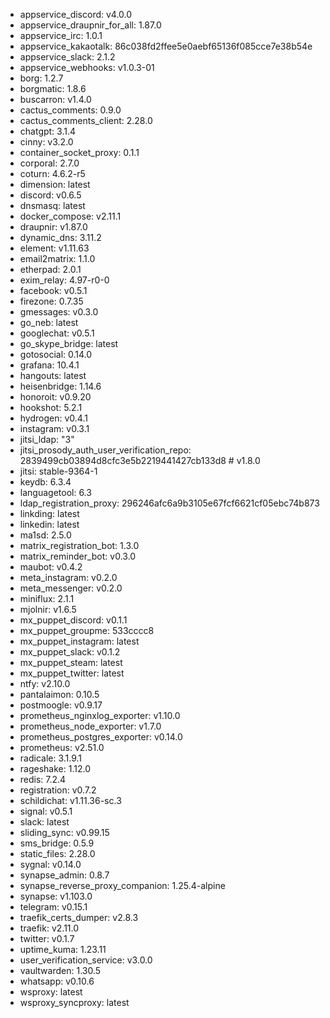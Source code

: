 * appservice_discord: v4.0.0
* appservice_draupnir_for_all: 1.87.0
* appservice_irc: 1.0.1
* appservice_kakaotalk: 86c038fd2ffee5e0aebf65136f085cce7e38b54e
* appservice_slack: 2.1.2
* appservice_webhooks: v1.0.3-01
* borg: 1.2.7
* borgmatic: 1.8.6
* buscarron: v1.4.0
* cactus_comments: 0.9.0
* cactus_comments_client: 2.28.0
* chatgpt: 3.1.4
* cinny: v3.2.0
* container_socket_proxy: 0.1.1
* corporal: 2.7.0
* coturn: 4.6.2-r5
* dimension: latest
* discord: v0.6.5
* dnsmasq: latest
* docker_compose: v2.11.1
* draupnir: v1.87.0
* dynamic_dns: 3.11.2
* element: v1.11.63
* email2matrix: 1.1.0
* etherpad: 2.0.1
* exim_relay: 4.97-r0-0
* facebook: v0.5.1
* firezone: 0.7.35
* gmessages: v0.3.0
* go_neb: latest
* googlechat: v0.5.1
* go_skype_bridge: latest
* gotosocial: 0.14.0
* grafana: 10.4.1
* hangouts: latest
* heisenbridge: 1.14.6
* honoroit: v0.9.20
* hookshot: 5.2.1
* hydrogen: v0.4.1
* instagram: v0.3.1
* jitsi_ldap: "3"
* jitsi_prosody_auth_user_verification_repo: 2839499cb03894d8cfc3e5b2219441427cb133d8 # v1.8.0
* jitsi: stable-9364-1
* keydb: 6.3.4
* languagetool: 6.3
* ldap_registration_proxy: 296246afc6a9b3105e67fcf6621cf05ebc74b873
* linkding: latest
* linkedin: latest
* ma1sd: 2.5.0
* matrix_registration_bot: 1.3.0
* matrix_reminder_bot: v0.3.0
* maubot: v0.4.2
* meta_instagram: v0.2.0
* meta_messenger: v0.2.0
* miniflux: 2.1.1
* mjolnir: v1.6.5
* mx_puppet_discord: v0.1.1
* mx_puppet_groupme: 533cccc8
* mx_puppet_instagram: latest
* mx_puppet_slack: v0.1.2
* mx_puppet_steam: latest
* mx_puppet_twitter: latest
* ntfy: v2.10.0
* pantalaimon: 0.10.5
* postmoogle: v0.9.17
* prometheus_nginxlog_exporter: v1.10.0
* prometheus_node_exporter: v1.7.0
* prometheus_postgres_exporter: v0.14.0
* prometheus: v2.51.0
* radicale: 3.1.9.1
* rageshake: 1.12.0
* redis: 7.2.4
* registration: v0.7.2
* schildichat: v1.11.36-sc.3
* signal: v0.5.1
* slack: latest
* sliding_sync: v0.99.15
* sms_bridge: 0.5.9
* static_files: 2.28.0
* sygnal: v0.14.0
* synapse_admin: 0.8.7
* synapse_reverse_proxy_companion: 1.25.4-alpine
* synapse: v1.103.0
* telegram: v0.15.1
* traefik_certs_dumper: v2.8.3
* traefik: v2.11.0
* twitter: v0.1.7
* uptime_kuma: 1.23.11
* user_verification_service: v3.0.0
* vaultwarden: 1.30.5
* whatsapp: v0.10.6
* wsproxy: latest
* wsproxy_syncproxy: latest
